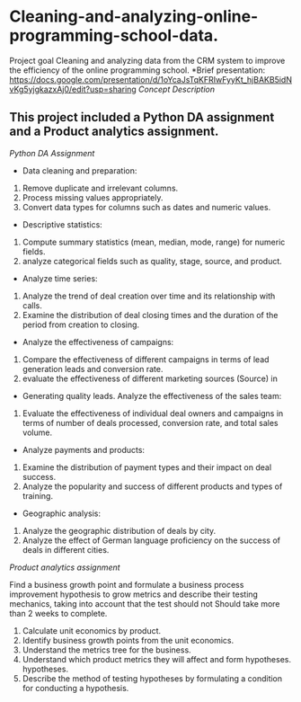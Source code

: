 # Cleaning-and-analyzing-online-programming-school-data.
Project goal Cleaning and analyzing data from the CRM system to improve the efficiency of the online programming school.
*Brief presentation: https://docs.google.com/presentation/d/1oYcaJsTqKFRIwFyyKt_hjBAKB5idNvKg5yjgkazxAj0/edit?usp=sharing
*Concept Description*
## This project included a Python DA assignment and a Product analytics assignment.

*Python DA Assignment*
- Data cleaning and preparation:
1. Remove duplicate and irrelevant columns.
2. Process missing values appropriately.
3. Convert data types for columns such as dates and numeric
values.
- Descriptive statistics:
1. Compute summary statistics (mean, median, mode,
range) for numeric fields.
2. analyze categorical fields such as quality, stage, source, and
product.
- Analyze time series:
1. Analyze the trend of deal creation over time and its relationship
with calls.
2. Examine the distribution of deal closing times and the duration of the
period from creation to closing.
- Analyze the effectiveness of campaigns:
1. Compare the effectiveness of different campaigns in terms of lead generation
leads and conversion rate.
2. evaluate the effectiveness of different marketing sources (Source) in
- Generating quality leads.
Analyze the effectiveness of the sales team:
1. Evaluate the effectiveness of individual deal owners and campaigns
in terms of number of deals processed, conversion rate, and
total sales volume.
- Analyze payments and products:
1. Examine the distribution of payment types and their impact on deal success.
2. Analyze the popularity and success of different products and types of
training.
- Geographic analysis:
1. Analyze the geographic distribution of deals by city.
2. Analyze the effect of German language proficiency on the success of deals in different cities.

*Product analytics assignment*

 Find a business growth point and formulate a business process improvement hypothesis
to grow metrics and describe their testing mechanics, taking into account that the test should not
Should take more than 2 weeks to complete.
1. Calculate unit economics by product.
2. Identify business growth points from the unit economics.
3. Understand the metrics tree for the business.
4. Understand which product metrics they will affect and form hypotheses.
hypotheses.
5. Describe the method of testing hypotheses by formulating a condition for conducting a
hypothesis.
